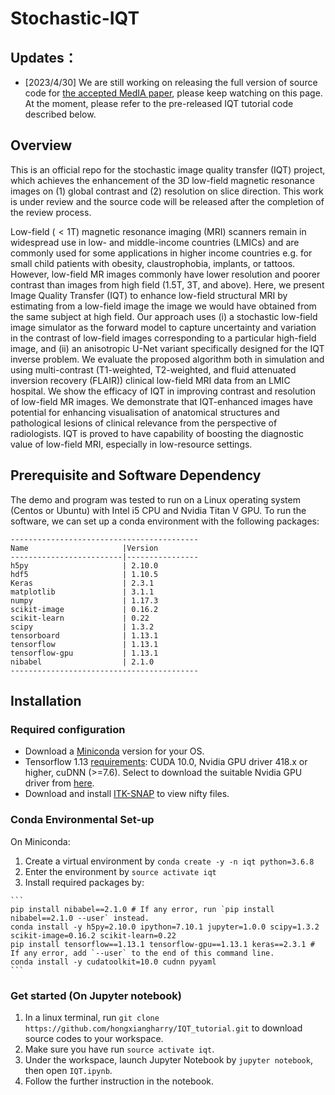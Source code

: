 # Stochastic-IQT

## Updates：
* [2023/4/30] We are still working on releasing the full version of source code for [the accepted MedIA paper](https://authors.elsevier.com/a/1g%7EwU4rfPmE0Lh), please keep watching on this page. At the moment, please refer to the pre-released IQT tutorial code described below.

## Overview

This is an official repo for the stochastic image quality transfer (IQT) project, which achieves the enhancement of the 3D low-field magnetic resonance images on (1)  global contrast and (2) resolution on slice direction. This work is under review and the source code will be released after the completion of the review process.

Low-field ($<1$T) magnetic resonance imaging (MRI) scanners remain in widespread use in low- and middle-income countries (LMICs) and are commonly used for some applications in higher income countries e.g. for small child patients with obesity, claustrophobia, implants, or tattoos. However, low-field MR images commonly have lower resolution and poorer contrast than images from high field (1.5T, 3T, and above). Here, we present Image Quality Transfer (IQT) to enhance low-field structural MRI by estimating from a low-field image the image we would have obtained from the same subject at high field. Our approach uses (i) a stochastic low-field image simulator as the forward model to capture uncertainty and variation in the contrast of low-field images corresponding to a particular high-field image, and (ii) an anisotropic U-Net variant specifically designed for the IQT inverse problem. We evaluate the proposed algorithm both in simulation and using multi-contrast (T1-weighted, T2-weighted, and fluid attenuated inversion recovery (FLAIR)) clinical low-field MRI data from an LMIC hospital. We show the efficacy of IQT in improving contrast and resolution of low-field MR images. We demonstrate that IQT-enhanced images have potential for enhancing visualisation of anatomical structures and pathological lesions of clinical relevance from the perspective of radiologists. IQT is proved to have capability of boosting the diagnostic value of low-field MRI, especially in low-resource settings. 



## Prerequisite and Software Dependency

The demo and program was tested to run on a Linux operating system (Centos or Ubuntu) with Intel i5 CPU and Nvidia Titan V GPU. To run the software, we can set up a conda environment with the following packages:

```
------------------------------------------
Name                     |Version         
-------------------------|----------------
h5py                     | 2.10.0           
hdf5                     | 1.10.5           
Keras                    | 2.3.1          
matplotlib               | 3.1.1            
numpy                    | 1.17.3          
scikit-image             | 0.16.2           
scikit-learn             | 0.22             
scipy                    | 1.3.2            
tensorboard              | 1.13.1           
tensorflow               | 1.13.1           
tensorflow-gpu           | 1.13.1          
nibabel                  | 2.1.0          
------------------------------------------
```

## Installation

### Required configuration

* Download a [Miniconda](https://docs.conda.io/en/latest/miniconda.html) version for your OS.
* Tensorflow 1.13 [requirements](https://www.tensorflow.org/install/gpu): CUDA 10.0, Nvidia GPU driver 418.x or higher, cuDNN (>=7.6). Select to download the suitable Nvidia GPU driver from [here](https://www.nvidia.com/download/index.aspx?lang=en-us).
* Download and install [ITK-SNAP](http://www.itksnap.org/pmwiki/pmwiki.php?n=Downloads.SNAP3) to view nifty files.

### Conda Environmental Set-up

On Miniconda: 
1. Create a virtual environment by `conda create -y -n iqt python=3.6.8`
2. Enter the environment by `source activate iqt`
3. Install required packages by:

~~~shell
```
pip install nibabel==2.1.0 # If any error, run `pip install nibabel==2.1.0 --user` instead.
conda install -y h5py=2.10.0 ipython=7.10.1 jupyter=1.0.0 scipy=1.3.2 scikit-image=0.16.2 scikit-learn=0.22 
pip install tensorflow==1.13.1 tensorflow-gpu==1.13.1 keras==2.3.1 # If any error, add `--user` to the end of this command line.
conda install -y cudatoolkit=10.0 cudnn pyyaml
```
~~~

### Get started (On Jupyter notebook)

1. In a linux terminal, run `git clone https://github.com/hongxiangharry/IQT_tutorial.git` to download source codes to your workspace.
2. Make sure you have run `source activate iqt`.
3. Under the workspace, launch Jupyter Notebook by `jupyter notebook`, then open `IQT.ipynb`.
4. Follow the further instruction in the notebook.
